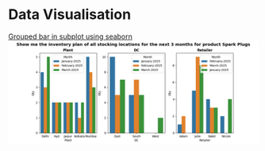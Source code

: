 # Data Visualisation

[Grouped bar in subplot using seaborn]( https://github.com/mayashenoi/DataVisualisation/blob/main/groupbarsubplot.py)\
![Plot](https://github.com/mayashenoi/DataVisualisation/blob/main/groupbarsubplot.png)
